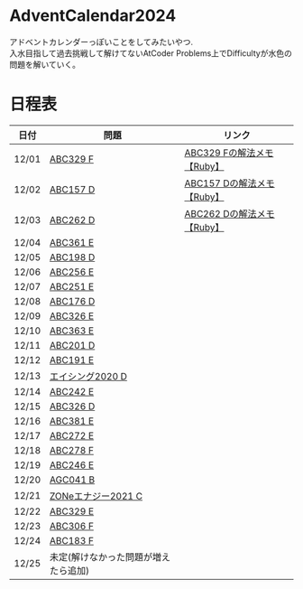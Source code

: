 # AdventCalendar2024

アドベントカレンダーっぽいことをしてみたいやつ.  
入水目指して過去挑戦して解けてないAtCoder Problems上でDifficultyが水色の問題を解いていく。

# 日程表

| 日付 | 問題 | リンク |
|------|-----|--------|
| 12/01 | [ABC329 F](https://atcoder.jp/contests/abc329/tasks/abc329_f)                 | [ABC329 Fの解法メモ【Ruby】](https://qiita.com/yosshi-4989/items/b1c835e16694e37e1a38) |
| 12/02 | [ABC157 D](https://atcoder.jp/contests/abc157/tasks/abc157_d)                 | [ABC157 Dの解法メモ【Ruby】](https://qiita.com/yosshi-4989/items/ce41a416bb4362e3d5f7) |
| 12/03 | [ABC262 D](https://atcoder.jp/contests/abc262/tasks/abc262_d)                 | [ABC262 Dの解法メモ【Ruby】](https://qiita.com/yosshi-4989/items/c2104f09d419e380e7da) |
| 12/04 | [ABC361 E](https://atcoder.jp/contests/abc361/tasks/abc361_e)                 | |
| 12/05 | [ABC198 D](https://atcoder.jp/contests/abc198/tasks/abc198_d)                 | |
| 12/06 | [ABC256 E](https://atcoder.jp/contests/abc256/tasks/abc256_e)                 | |
| 12/07 | [ABC251 E](https://atcoder.jp/contests/abc251/tasks/abc251_e)                 | |
| 12/08 | [ABC176 D](https://atcoder.jp/contests/abc176/tasks/abc176_d)                 | |
| 12/09 | [ABC326 E](https://atcoder.jp/contests/abc323/tasks/abc323_e)                 | |
| 12/10 | [ABC363 E](https://atcoder.jp/contests/abc363/tasks/abc363_e)                 | |
| 12/11 | [ABC201 D](https://atcoder.jp/contests/abc201/tasks/abc201_d)                 | |
| 12/12 | [ABC191 E](https://atcoder.jp/contests/abc191/tasks/abc191_e)                 | |
| 12/13 | [エイシング2020 D](https://atcoder.jp/contests/aising2020/tasks/aising2020_d)  | |
| 12/14 | [ABC242 E](https://atcoder.jp/contests/abc242/tasks/abc242_e)                 | |
| 12/15 | [ABC326 D](https://atcoder.jp/contests/abc326/tasks/abc326_d)                 | |
| 12/16 | [ABC381 E](https://atcoder.jp/contests/abc381/tasks/abc381_e)                 | |
| 12/17 | [ABC272 E](https://atcoder.jp/contests/abc272/tasks/abc272_e)                 | |
| 12/18 | [ABC278 F](https://atcoder.jp/contests/abc278/tasks/abc278_f)                 | |
| 12/19 | [ABC246 E](https://atcoder.jp/contests/abc246/tasks/abc246_e)                 | |
| 12/20 | [AGC041 B](https://atcoder.jp/contests/agc041/tasks/agc041_b)                 | |
| 12/21 | [ZONeエナジー2021 C](https://atcoder.jp/contests/zone2021/tasks/zone2021_c)    | |
| 12/22 | [ABC329 E](https://atcoder.jp/contests/abc329/tasks/abc329_e)                 | |
| 12/23 | [ABC306 F](https://atcoder.jp/contests/abc306/tasks/abc306_f)                 | |
| 12/24 | [ABC183 F](https://atcoder.jp/contests/abc183/tasks/abc183_f)                 | |
| 12/25 | 未定(解けなかった問題が増えたら追加) | |
